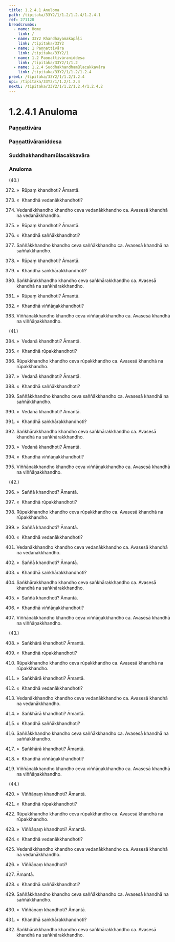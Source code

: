 ```yaml
---
title: 1.2.4.1 Anuloma
path: /tipitaka/33Y2/1/1.2/1.2.4/1.2.4.1
ref: 271128
breadcrumbs:
  - name: Home
    link: /
  - name: 33Y2 Khandhayamakapāḷi
    link: /tipitaka/33Y2
  - name: 1 Paṇṇattivāra
    link: /tipitaka/33Y2/1
  - name: 1.2 Paṇṇattivāraniddesa
    link: /tipitaka/33Y2/1/1.2
  - name: 1.2.4 Suddhakhandhamūlacakkavāra
    link: /tipitaka/33Y2/1/1.2/1.2.4
prevL: /tipitaka/33Y2/1/1.2/1.2.4
upL: /tipitaka/33Y2/1/1.2/1.2.4
nextL: /tipitaka/33Y2/1/1.2/1.2.4/1.2.4.2
---
```


# 1.2.4.1 Anuloma

### Paṇṇattivāra

### Paṇṇattivāraniddesa

### Suddhakhandhamūlacakkavāra

### Anuloma

(40.)

372. »  Rūpaṃ khandhoti? Āmantā.

373. «  Khandhā vedanākkhandhoti?

374. Vedanākkhandho khandho ceva vedanākkhandho ca. Avasesā khandhā na vedanākkhandho.

375. »  Rūpaṃ khandhoti? Āmantā.

376. «  Khandhā saññākkhandhoti?

377. Saññākkhandho khandho ceva saññākkhandho ca. Avasesā khandhā na saññākkhandho.

378. »  Rūpaṃ khandhoti? Āmantā.

379. «  Khandhā saṅkhārakkhandhoti?

380. Saṅkhārakkhandho khandho ceva saṅkhārakkhandho ca. Avasesā khandhā na saṅkhārakkhandho.

381. »  Rūpaṃ khandhoti? Āmantā.

382. «  Khandhā viññāṇakkhandhoti?

383. Viññāṇakkhandho khandho ceva viññāṇakkhandho ca. Avasesā khandhā na viññāṇakkhandho.

(41.)

384. »  Vedanā khandhoti? Āmantā.

385. «  Khandhā rūpakkhandhoti?

386. Rūpakkhandho khandho ceva rūpakkhandho ca. Avasesā khandhā na rūpakkhandho.

387. »  Vedanā khandhoti? Āmantā.

388. «  Khandhā saññākkhandhoti?

389. Saññākkhandho khandho ceva saññākkhandho ca. Avasesā khandhā na saññākkhandho.

390. »  Vedanā khandhoti? Āmantā.

391. «  Khandhā saṅkhārakkhandhoti?

392. Saṅkhārakkhandho khandho ceva saṅkhārakkhandho ca. Avasesā khandhā na saṅkhārakkhandho.

393. »  Vedanā khandhoti? Āmantā.

394. «  Khandhā viññāṇakkhandhoti?

395. Viññāṇakkhandho khandho ceva viññāṇakkhandho ca. Avasesā khandhā na viññāṇakkhandho.

(42.)

396. »  Saññā khandhoti? Āmantā.

397. «  Khandhā rūpakkhandhoti?

398. Rūpakkhandho khandho ceva rūpakkhandho ca. Avasesā khandhā na rūpakkhandho.

399. »  Saññā khandhoti? Āmantā.

400. «  Khandhā vedanākkhandhoti?

401. Vedanākkhandho khandho ceva vedanākkhandho ca. Avasesā khandhā na vedanākkhandho.

402. »  Saññā khandhoti? Āmantā.

403. «  Khandhā saṅkhārakkhandhoti?

404. Saṅkhārakkhandho khandho ceva saṅkhārakkhandho ca. Avasesā khandhā na saṅkhārakkhandho.

405. »  Saññā khandhoti? Āmantā.

406. «  Khandhā viññāṇakkhandhoti?

407. Viññāṇakkhandho khandho ceva viññāṇakkhandho ca. Avasesā khandhā na viññāṇakkhandho.

(43.)

408. »  Saṅkhārā khandhoti? Āmantā.

409. «  Khandhā rūpakkhandhoti?

410. Rūpakkhandho khandho ceva rūpakkhandho ca. Avasesā khandhā na rūpakkhandho.

411. »  Saṅkhārā khandhoti? Āmantā.

412. «  Khandhā vedanākkhandhoti?

413. Vedanākkhandho khandho ceva vedanākkhandho ca. Avasesā khandhā na vedanākkhandho.

414. »  Saṅkhārā khandhoti? Āmantā.

415. «  Khandhā saññākkhandhoti?

416. Saññākkhandho khandho ceva saññākkhandho ca. Avasesā khandhā na saññākkhandho.

417. »  Saṅkhārā khandhoti? Āmantā.

418. «  Khandhā viññāṇakkhandhoti?

419. Viññāṇakkhandho khandho ceva viññāṇakkhandho ca. Avasesā khandhā na viññāṇakkhandho.

(44.)

420. »  Viññāṇaṃ khandhoti? Āmantā.

421. «  Khandhā rūpakkhandhoti?

422. Rūpakkhandho khandho ceva rūpakkhandho ca. Avasesā khandhā na rūpakkhandho.

423. »  Viññāṇaṃ khandhoti? Āmantā.

424. «  Khandhā vedanākkhandhoti?

425. Vedanākkhandho khandho ceva vedanākkhandho ca. Avasesā khandhā na vedanākkhandho.

426. »  Viññāṇaṃ khandhoti?

427. Āmantā.

428. «  Khandhā saññākkhandhoti?

429. Saññākkhandho khandho ceva saññākkhandho ca. Avasesā khandhā na saññākkhandho.

430. »  Viññāṇaṃ khandhoti? Āmantā.

431. «  Khandhā saṅkhārakkhandhoti?

432. Saṅkhārakkhandho khandho ceva saṅkhārakkhandho ca. Avasesā khandhā na saṅkhārakkhandho.


